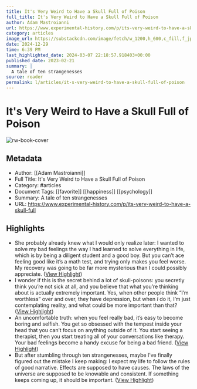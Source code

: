 ```yaml
---
title: It's Very Weird to Have a Skull Full of Poison
full_title: It's Very Weird to Have a Skull Full of Poison
author: Adam Mastroianni
url: https://www.experimental-history.com/p/its-very-weird-to-have-a-skull-full
category: articles
image_url: https://substackcdn.com/image/fetch/w_1200,h_600,c_fill,f_jpg,q_auto:good,fl_progressive:steep,g_auto/https%3A%2F%2Fsubstack-post-media.s3.amazonaws.com%2Fpublic%2Fimages%2F85b44ff6-94c6-48f5-ae1b-6160c6df3418_985x1280.jpeg
date: 2024-12-29
time: 6:39 PM
last_highlighted_date: 2024-03-07 22:18:57.918403+00:00
published_date: 2023-02-21
summary: |
  A tale of ten strangenesses
source: reader
permalink: l/articles/it-s-very-weird-to-have-a-skull-full-of-poison
---
```

# It's Very Weird to Have a Skull Full of Poison

![rw-book-cover](https://substackcdn.com/image/fetch/w_1200,h_600,c_fill,f_jpg,q_auto:good,fl_progressive:steep,g_auto/https%3A%2F%2Fsubstack-post-media.s3.amazonaws.com%2Fpublic%2Fimages%2F85b44ff6-94c6-48f5-ae1b-6160c6df3418_985x1280.jpeg)

## Metadata
- Author: [[Adam Mastroianni]]
- Full Title: It's Very Weird to Have a Skull Full of Poison
- Category: #articles
- Document Tags: [[favorite]] [[happiness]] [[psychology]] 
- Summary: A tale of ten strangenesses
- URL: https://www.experimental-history.com/p/its-very-weird-to-have-a-skull-full

## Highlights
- She probably already knew what I would only realize later: I wanted to solve my bad feelings the way I had learned to solve everything in life, which is by being a diligent student and a good boy. But you can’t ace feeling good like it’s a math test, and trying only makes you feel worse. My recovery was going to be far more mysterious than I could possibly appreciate. ([View Highlight](https://read.readwise.io/read/01hrdfs08y5v7dxphzwx1dp7b9))
- I wonder if this is the secret behind a lot of skull-poisons: you secretly think you’re not sick at all, and you believe that what you’re thinking about is actually extremely important. Yes, when other people think “I’m worthless” over and over, they have depression, but when *I* do it, I’m just contemplating reality, and what could be more important than that? ([View Highlight](https://read.readwise.io/read/01hrdftap0dqnz5zad5em6kecz))
- An uncomfortable truth: when you feel really bad, it’s easy to become boring and selfish. You get so obsessed with the tempest inside your head that you can’t focus on anything outside of it. You start seeing a therapist, then you start treating all of your conversations like therapy. Your bad feelings become a handy excuse for being a bad friend. ([View Highlight](https://read.readwise.io/read/01hrdfwcyjq0t6y9qr71zy9rjr))
- But after stumbling through ten strangenesses, maybe I’ve finally figured out the mistake I keep making: I expect my life to follow the rules of good narrative. Effects are supposed to have causes. The laws of the universe are supposed to be knowable and consistent. If something keeps coming up, it should be important. ([View Highlight](https://read.readwise.io/read/01hrdfz144qyawwcztk5gmwq3e))



